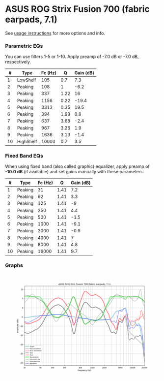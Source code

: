 # ASUS ROG Strix Fusion 700 (fabric earpads, 7.1)
See [usage instructions](https://github.com/jaakkopasanen/AutoEq#usage) for more options and info.

### Parametric EQs
You can use filters 1-5 or 1-10. Apply preamp of -7.0 dB or -7.0 dB, respectively.

|   # | Type      |   Fc (Hz) |    Q |   Gain (dB) |
|-----|-----------|-----------|------|-------------|
|   1 | LowShelf  |       105 | 0.7  |         7.3 |
|   2 | Peaking   |       108 | 1    |        -6.2 |
|   3 | Peaking   |       337 | 1.22 |        16   |
|   4 | Peaking   |      1156 | 0.22 |       -19.4 |
|   5 | Peaking   |      3313 | 0.35 |        19.5 |
|   6 | Peaking   |       394 | 1.98 |         0.8 |
|   7 | Peaking   |       637 | 3.68 |        -2.4 |
|   8 | Peaking   |       967 | 3.26 |         1.9 |
|   9 | Peaking   |      1636 | 3.13 |        -1.4 |
|  10 | HighShelf |     10000 | 0.7  |         3.5 |

### Fixed Band EQs
When using fixed band (also called graphic) equalizer, apply preamp of **-10.0 dB** (if available) and set gains manually with these parameters.

|   # | Type    |   Fc (Hz) |    Q |   Gain (dB) |
|-----|---------|-----------|------|-------------|
|   1 | Peaking |        31 | 1.41 |         7.2 |
|   2 | Peaking |        62 | 1.41 |         3.3 |
|   3 | Peaking |       125 | 1.41 |        -9   |
|   4 | Peaking |       250 | 1.41 |         4.4 |
|   5 | Peaking |       500 | 1.41 |        -1.5 |
|   6 | Peaking |      1000 | 1.41 |        -9.1 |
|   7 | Peaking |      2000 | 1.41 |        -0.9 |
|   8 | Peaking |      4000 | 1.41 |         7   |
|   9 | Peaking |      8000 | 1.41 |         4.8 |
|  10 | Peaking |     16000 | 1.41 |         9.7 |

### Graphs
![](./ASUS%20ROG%20Strix%20Fusion%20700%20(fabric%20earpads,%207.1).png)
